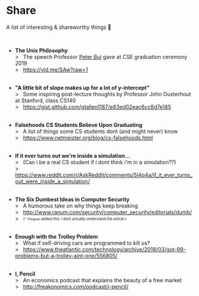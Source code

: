 # Share
A list of interesting & shareworthy things 🍧

<br>

* **The Unix Philosophy**    
\> &nbsp; The speech Professor [Peter Bui](https://www3.nd.edu/~pbui/) gave at CSE graduation ceremony 2019      
\> &nbsp; https://yld.me/SAw?raw=1    
&nbsp;

* **"A little bit of slope makes up for a lot of y-intercept"**     
\> &nbsp; Some inspiring post-lecture thoughts by Professor John Ousterhout at Stanford, class CS140    
\> &nbsp; https://gist.github.com/gtallen1187/e83ed02eac6cc8d7e185    
&nbsp;

* **Falsehoods CS Students Believe Upon Graduating**    
\> &nbsp; A list of things some CS students dont (and might never) know    
\> &nbsp; https://www.netmeister.org/blog/cs-falsehoods.html    
&nbsp;

* **If it ever turns out we're inside a simulation...**    
\> &nbsp; (Can i be a real CS student if i dont think i'm in a simulation??)      
\> &nbsp; https://www.reddit.com/r/AskReddit/comments/5l4q4a/if_it_ever_turns_out_were_inside_a_simulation/    
&nbsp;

* **The Six Dumbest Ideas in Computer Security**           
\> &nbsp; A humorous take on why things keep breaking  
\> &nbsp; http://www.ranum.com/security/computer_security/editorials/dumb/   
\> &nbsp; <sub><sup>(^ `thegwan` added this. i dont actually understand the article.)</sup></sub>    
&nbsp;

* **Enough with the Trolley Problem**    
\> &nbsp; What if self-driving cars are programmed to kill us?    
\> &nbsp; https://www.theatlantic.com/technology/archive/2018/03/got-99-problems-but-a-trolley-aint-one/556805/     
&nbsp;

* **I, Pencil**    
\> &nbsp; An economics podcast that explains the beauty of a free market    
\> &nbsp; http://freakonomics.com/podcast/i-pencil/    


